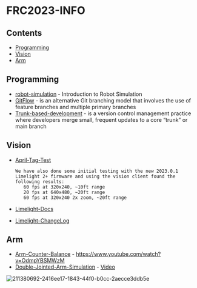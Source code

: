 # FRC2023-INFO


## Contents

- [Programming](#programming)
- [Vision](#vision)
- [Arm](#arm)


## Programming

- [robot-simulation](https://docs.wpilib.org/en/stable/docs/software/wpilib-tools/robot-simulation/introduction.html) - Introduction to Robot Simulation
- [GitFlow](https://github.com/jlarriba/jrmapi](https://www.atlassian.com/git/tutorials/comparing-workflows/gitflow-workflow)) -  is an alternative Git branching model that involves the use of feature branches and multiple primary branches
- [Trunk-based-development](https://www.atlassian.com/continuous-delivery/continuous-integration/trunk-based-development) - is a version control management practice where developers merge small, frequent updates to a core “trunk” or main branch


## Vision

- [April-Tag-Test](https://www.chiefdelphi.com/t/team-3467-2023-build-blog/417264/48) 

      We have also done some initial testing with the new 2023.0.1 Limelight 2+ firmware and using the vision client found the following results:
         60 fps at 320x240, ~10ft range
         20 fps at 640x480, ~20ft range
         60 fps at 320x240 2x zoom, ~20ft range
         
- [Limelight-Docs](https://docs.limelightvision.io/en/latest/getting_started.html) 
- [Limelight-ChangeLog](https://docs.limelightvision.io/en/latest/software_change_log.html) 

## Arm

- [Arm-Counter-Balance](https://www.chiefdelphi.com/t/team-846-gravity-arm-counterbalancing-video/368195) - https://www.youtube.com/watch?v=OdmpYBSMWzM
- [Double-Jointed-Arm-Simulation](https://github.com/WHS-FRC-3467/DoubleJointedArmSim/tree/double-with-wrist#double-jointed-arm-simulation)
      - [Video](https://cdn-cf-east.streamable.com/video/mp4/0e09lj.mp4?Expires=1674063600&Signature=cZUo2huhLnWn0DiwfX-1PtEuo1et0o-qkqWq-JDaOn~UTDI0LF7TzIZjtwfynhFVvXEKnIQN2Hqar-1Ol-l--Q6C9MG4ZD1dYsrfT4NksImG8GAnORU769uKKPst71izWVBN~a~LjqmtFhLyS98V0ACrP4qXh4oKd28X16xEhQOtmM~cox~3Mef3h4kHJYaOAiJYzP52kwJ3pS-AgqlnTr-e7yHUodSrBcB4P6H1xfqloGUfxxvvuDLPWiR7~cAhmQcNYVx83vOU8iJ0aB6YnIzOdPygqXk4vu67MzgLZpZBxp0e5zqMCxTZeGkQLO0NhbGRYoIZ30OLn7Dy53BWgA__&Key-Pair-Id=APKAIEYUVEN4EVB2OKEQ)

![211380692-2416ee17-1843-44f0-b0cc-2aecce3ddb5e](https://user-images.githubusercontent.com/38659431/213076505-0b6e1a7e-a739-4e20-960c-8522bdb565ea.jpg)



